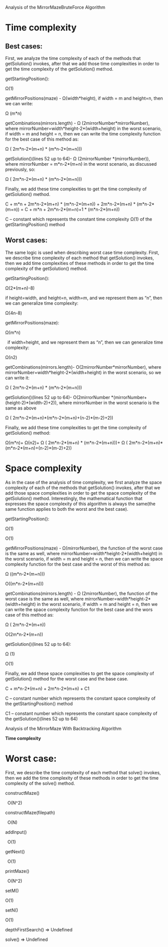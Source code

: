Analysis of the MirrorMazeBruteForce Algorithm
# **Time complexity**

## **Best cases:**
First, we analyze the time complexity of each of the methods that getSolution() invokes, after that we add those time complexities in order to get the time complexity of the getSolution() method.

getStartingPosition():

Ω(1)

getMirrorPositions(maze) - Ω(width\*height), if width = m and height=n, then we can write:

Ω (m\*n)

getCombinations(mirrors.length) - Ω (2mirrorNumber\*mirrorNumber), where mirrorNumber=width\*height-2\*(width+height) in the worst scenario, if width = m and height = n, then we can write the time complexity function for the best case of this method as:

Ω ( 2m\*n-2\*(m+n) \* (m\*n-2\*(m+n)))

getSolution()(lines 52 up to 64)- Ω (2mirrorNumber \*(mirrorNumber)), where mirrorNumber =  m\*n-2\*(m+n) in the worst scenario, as discussed previously, so:

Ω ( 2m\*n-2\*(m+n) \* (m\*n-2\*(m+n)))

Finally, we add these time complexities to get the time complexity of getSolution() method.

C + m\*n + 2m\*n-2\*(m+n) \* (m\*n-2\*(m+n)) + 2m\*n-2\*(m+n) \* (m\*n-2\*(m+n)) = C + m\*n + 2m\*n-2\*(m+n)+1 \* (m\*n-2\*(m+n))

C – constant which represents the constant time complexity Ω(1) of the getStartingPosition() method




## **Worst cases:**
The same logic is used when describing worst case time complexity. First, we describe time complexity of each method that getSolution() invokes, then we add time complexities of these methods in order to get the time complexity of the getSolution() method.

getStartingPosition():

Ω(2\*(m+n)-8)

if height=width, and height=n, width=m, and we represent them as “n”, then we can generalize time complexity:

Ω(4n-8)

getMirrorPositions(maze):

Ω(m\*n)

` `if width=height, and we represent them as “n”, then we can generalize time complexity:

Ω(n2)

getCombinations(mirrors.length)- O(2mirrorNumber\*mirrorNumber), where mirrorNumber=width\*height-2\*(width+height) in the worst scenario, so we can write it:

Ω ( 2m\*n-2\*(m+n) \* (m\*n-2\*(m+n)))

getSolution()(lines 52 up to 64)- O(2mirrorNumber \*(mirrorNumber+(height-2)\*(width-2)+2)), where mirrorNumber in the worst scenario is the same as above

Ω ( 2m\*n-2\*(m+n)\*(m\*n-2\*(m+n)+(n-2)\*(m-2)+2))

Finally, we add these time complexities to get the time complexity of getSolution() method:

Ω(m\*n)+ Ω(n2)+ Ω ( 2m\*n-2\*(m+n) \* (m\*n-2\*(m+n)))+ Ω ( 2m\*n-2\*(m+n)\*(m\*n-2\*(m+n)+(n-2)\*(m-2)+2))


# **Space complexity**


As in the case of the analysis of time complexity, we first analyze the space complexity of each of the methods that getSolution() invokes, after that we add those space complexities in order to get the space complexity of the getSolution() method. Interestingly, the mathematical function that expresses the space complexity of this algorithm is always the same(the same function applies to both the worst and the best case).

getStartingPosition():

Ω(1)

O(1)

getMirrorPositions(maze) - Ω(mirrorNumber), the function of the worst case is the same as well, where mirrorNumber=width\*height-2\*(width+height) in the worst scenario, if width = m and height = n, then we can write the space complexity function for the best case and the worst of this method as:

Ω ((m\*n-2\*(m+n)))

O((m\*n-2\*(m+n)))

getCombinations(mirrors.length) - Ω (2mirrorNumber), the function of the worst case is the same as well, where mirrorNumber=width\*height-2\*(width+height) in the worst scenario, if width = m and height = n, then we can write the space complexity function for the best case and the wors case of this method as:

Ω ( 2m\*n-2\*(m+n))

O(2m\*n-2\*(m+n))

getSolution()(lines 52 up to 64):

Ω (1)

O(1)

Finally, we add these space complexities to get the space complexity of getSolution() method for the worst case and the base case.

C + m\*n-2\*(m+n) + 2m\*n-2\*(m+n) + C1

C – constant number which represents the constant space complexity of the getStartingPosition() method

C1 – constant number which represents the constant space complexity of the getSolution()(lines 52 up to 64)









Analysis of the MirrorMaze With Backtracking Algorithm

**Time complexity** 

# **Worst case:**
First, we describe the time complexity of each method that solve() invokes, then we add the time complexity of these methods in order to get the time complexity of the solve() method.

constructMaze()

` `O(N^2)

constructMaze(filepath)

` `O(N)


addInput()

` `O(1)


getNext()

` `O(1)





printMaze()

` `O(N^2)


setM()

O(1)

setN()

O(1)


depthFirstSearch() => Undefined

solve() => Undefined
#

